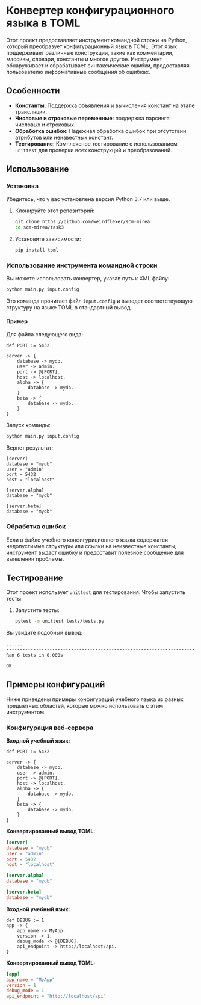 
# Конвертер конфигурационного языка в TOML

Этот проект предоставляет инструмент командной строки на Python, который преобразует конфигурационный язык в TOML. Этот язык поддерживает различные конструкции, такие как комментарии, массивы, словари, константы и многое другое. Инструмент обнаруживает и обрабатывает синтаксические ошибки, предоставляя пользователю информативные сообщения об ошибках.

## Особенности

- **Константы**: Поддержка объявления и вычисления констант на этапе трансляции.
- **Числовые и строковые переменные**: поддержка парсинга числовых и строковых.
- **Обработка ошибок**: Надежная обработка ошибок при отсутствии атрибутов или неизвестных констант.
- **Тестирование**: Комплексное тестирование с использованием `unittest` для проверки всех конструкций и преобразований.

## Использование

### Установка

Убедитесь, что у вас установлена версия Python 3.7 или выше.

1. Клонируйте этот репозиторий:

    ```bash
    git clone https://github.com/weirdflexer/scm-mirea
    cd scm-mirea/task3
    ```

2. Установите зависимости:

    ```bash
    pip install toml
    ```

### Использование инструмента командной строки

Вы можете использовать конвертер, указав путь к XML файлу:

```bash
python main.py input.config
```

Это команда прочитает файл `input.config` и выведет соответствующую структуру на языке TOML в стандартный вывод.

#### Пример

Для файла следующего вида:

```
def PORT := 5432

server -> {
    database -> mydb.
    user -> admin.
    port -> @[PORT].
    host -> localhost.
    alpha -> {
        database -> mydb.
    }
    beta -> {
        database -> mydb.
    }
}
```

Запуск команды:

```bash
python main.py input.config
```

Вернет результат:

```plaintext
[server]
database = "mydb"
user = "admin"
port = 5432
host = "localhost"

[server.alpha]
database = "mydb"

[server.beta]
database = "mydb"
```

### Обработка ошибок

Если в файле учебного конфигуриционного языка содержатся недопустимые структуры или ссылки на неизвестные константы, инструмент выдаст ошибку и предоставит полезное сообщение для выявления проблемы.

## Тестирование

Этот проект использует `unittest` для тестирования. Чтобы запустить тесты:

1. Запустите тесты:

    ```bash
    pytest -m unittest tests/tests.py
    ```

Вы увидите подобный вывод:

```bash
......
----------------------------------------------------------------------
Ran 6 tests in 0.000s

OK
```

## Примеры конфигураций

Ниже приведены примеры конфигураций учебного языка из разных предметных областей, которые можно использовать с этим инструментом.

### Конфигурация веб-сервера

**Входной учебный язык:**

```
def PORT := 5432

server -> {
    database -> mydb.
    user -> admin.
    port -> @[PORT].
    host -> localhost.
    alpha -> {
        database -> mydb.
    }
    beta -> {
        database -> mydb.
    }
}
```

**Конвертированный вывод TOML:**

```toml
[server]
database = "mydb"
user = "admin"
port = 5432
host = "localhost"

[server.alpha]
database = "mydb"

[server.beta]
database = "mydb"
```
**Входной учебный язык:**

```
def DEBUG := 1
app -> {
    app_name -> MyApp.
    version -> 1.
    debug_mode -> @[DEBUG].
    api_endpoint -> http://localhost/api.
}
```

**Конвертированный вывод TOML:**

```toml
[app]
app_name = "MyApp"
version = 1
debug_mode = 1
api_endpoint = "http://localhost/api"
```
